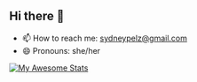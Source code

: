 ## Hi there 👋
- 📫 How to reach me: sydneypelz@gmail.com
- 😄 Pronouns: she/her

[![My Awesome Stats](https://awesome-github-stats.azurewebsites.net/user-stats/brunobritodev?cardType=level&preferLogin=false)](https://git.io/awesome-stats-card)

<!--
**sydneypelz/sydneypelz** is a ✨ _special_ ✨ repository because its `README.md` (this file) appears on your GitHub profile.

Here are some ideas to get you started:

- 🔭 I’m currently working on ...
- 🌱 I’m currently learning ...
- 👯 I’m looking to collaborate on ...
- 🤔 I’m looking for help with ...
- 💬 Ask me about ...
- 📫 How to reach me: sydneypelz@gmail.com
- 😄 Pronouns: she/her
- ⚡ Fun fact: ...
-->
